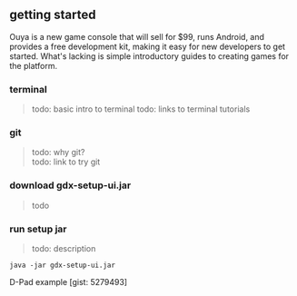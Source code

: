 ## getting started
Ouya is a new game console that will sell for $99, runs Android, and provides a free development kit, making it easy for new developers to get started. What's lacking is simple introductory guides to creating games for the platform.

### terminal
> todo: basic intro to terminal 
> todo: links to terminal tutorials  

### git
> todo: why git?  
> todo: link to try git  

### download gdx-setup-ui.jar
> todo  

### run setup jar
> todo: description  

```
java -jar gdx-setup-ui.jar
```

D-Pad example
[gist: 5279493]
